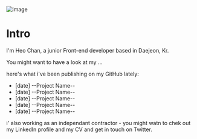 ![image](https://github.com/chan-kr/chan-kr/assets/173671036/90aa0508-4f64-4227-a52a-b93290c5b4f9)


# Intro

I'm Heo Chan, a junior Front-end developer based in Daejeon, Kr.

You might want to have a look at my ...

here's what i've been publishing on my GitHub lately:

* [date] --Project Name--
* [date] --Project Name--
* [date] --Project Name--
* [date] --Project Name--
* [date] --Project Name--

i' also working as an independant contractor - you might watn to chek out my LinkedIn profile and my CV and get in touch on Twitter.
